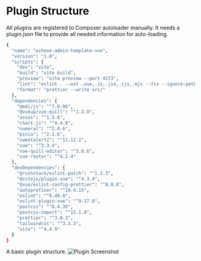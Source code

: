 
# Plugin Structure
All plugins are registered to Composer autoloader manually. It needs a plugin.json file to provide all needed information for auto-loading.
``` bash
{
  "name": "echose-admin-template-vue",
  "version": "1.0",
  "scripts": {
    "dev": "vite",
    "build": "vite build",
    "preview": "vite preview --port 4173",
    "lint": "eslint . --ext .vue,.js,.jsx,.cjs,.mjs --fix --ignore-path .gitignore",
    "format": "prettier --write src/"
  },
  "dependencies": {
    "@mdi/js": "^7.0.96",
    "@vueup/vue-quill": "^1.2.0",
    "axios": "^1.5.0",
    "chart.js": "^4.4.0",
    "numeral": "^2.0.6",
    "pinia": "^2.1.6",
    "sweetalert2": "^11.12.2",
    "vue": "^3.3.4",
    "vue-quill-editor": "^3.0.6",
    "vue-router": "^4.2.4"
  },
  "devDependencies": {
    "@rushstack/eslint-patch": "^1.3.3",
    "@vitejs/plugin-vue": "^4.3.4",
    "@vue/eslint-config-prettier": "^8.0.0",
    "autoprefixer": "^10.4.15",
    "eslint": "^8.49.0",
    "eslint-plugin-vue": "^9.17.0",
    "postcss": "^8.4.30",
    "postcss-import": "^15.1.0",
    "prettier": "^3.0.3",
    "tailwindcss": "^3.3.3",
    "vite": "^4.4.9"
  }
}
```

A basic plugin structure.
![Plugin Screenshot](/images/plugin_structure.png)



